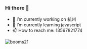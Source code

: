 ### Hi there 👋

- 🔭 I’m currently working on 杭州
- 🌱 I’m currently learning javascript
- 📫 How to reach me: 13567821774

![booms21](https://github-readme-stats.vercel.app/api?username=qjd-yyds&show_icons=true&include_all_commits=true?count_private=true?include_all_commits=true&theme=react)
